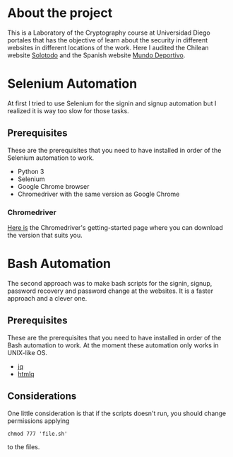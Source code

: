 # About the project
This is a Laboratory of the Cryptography course at Universidad Diego portales that has the objective of learn about the security in different websites in different locations of the work. Here I audited the Chilean website [Solotodo](https://www.solotodo.cl/) and the Spanish website [Mundo Deportivo]([https://www.pccomponentes.com/](https://www.mundodeportivo.com/)).

# Selenium Automation
At first I tried to use Selenium for the signin and signup automation but I realized it is way too slow for those tasks.  
## Prerequisites
These are the prerequisites that you need to have installed in order of the Selenium automation to work.
- Python 3
- Selenium
- Google Chrome browser
- Chromedriver with the same version as Google Chrome
### Chromedriver
[Here is](https://chromedriver.chromium.org/getting-started) the Chromedriver's getting-started page where you can download the version that suits you.

# Bash Automation
The second approach was to make bash scripts for the signin, signup, password recovery and password change at the websites. It is a faster approach and a clever one.
## Prerequisites
These are the prerequisites that you need to have installed in order of the Bash automation to work. At the moment these automation only works in UNIX-like OS.
- [jq](https://stackoverflow.com/questions/33184780/install-jq-json-processor-on-ubuntu-10-04)
- [htmlq](https://lindevs.com/install-htmlq-on-ubuntu/)
## Considerations
One little consideration is that if the scripts doesn't run, you should change permissions applying
```
chmod 777 'file.sh'
```
to the files.

